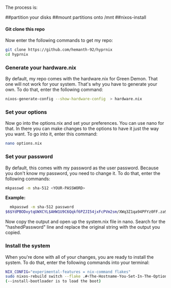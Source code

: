 The process is:

##partition your disks
##mount partitions onto /mnt
##nixos-install


#### Git clone this repo

Now enter the following commands to get my repo:

```bash
git clone https://github.com/hemanth-92/hyprnix
cd hyprnix
```

### Generate your hardware.nix

By default, my repo comes with the hardware.nix for Green Demon. That one will not work for your system. That's why you have to generate your own. To do that, enter the following command:

```bash
nixos-generate-config --show-hardware-config  > hardware.nix
```

### Set your options

Now go into the options.nix and set your preferences. You can use nano for that. In there you can make changes to the options to have it just the way you want. To go into it, enter this command:

```bash
nano options.nix
```

### Set your password

By default, this comes with my password as the user password. Because you don't know my password, you need to change it. To do that, enter the following commands:

```bash
mkpasswd -m sha-512 <YOUR-PASSWORD>
```

**Example:**

```bash
  mkpasswd -m sha-512 password
$6$YdPBODxytqUWXCYL$AHW1U9C6Qqkf6PZJI54jxFcPVm2sm/XWq3Z1qa94PFYz0FF.za9gl5WZL/z/g4nFLQ94SSEzMg5GMzMjJ6Vd7.
```

Now copy the output and open up the system.nix file in nano. Search for the "hashedPassword" line and replace the original string with the output you copied.

### Install the system

When you're done with all of your changes, you are ready to install the system. To do that, enter the following commands into your terminal:

```bash
NIX_CONFIG="experimental-features = nix-command flakes"
sudo nixos-rebuild switch --flake .#<The-Hostname-You-Set-In-The-Options-File>  --install-bootloader
(--install-bootloader is to load the boot)
```

